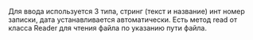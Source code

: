 Для ввода используется 3 типа, стринг (текст и название) инт номер записки, дата устанавливается автоматически.
Есть метод read от класса Reader для чтения файла по указанию пути файла.